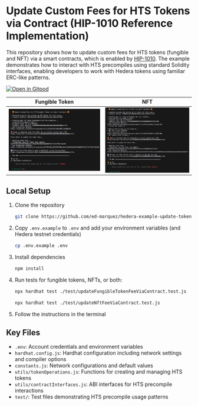 # Update Custom Fees for HTS Tokens via Contract (HIP-1010 Reference Implementation)

This repository shows how to update custom fees for HTS tokens (fungible and NFT) via a smart contracts, which is enabled by [HIP-1010](https://hips.hedera.com/hip/hip-1010). The example demonstrates how to interact with HTS precompiles using standard Solidity interfaces, enabling developers to work with Hedera tokens using familiar ERC-like patterns.

[![Open in Gitpod](https://gitpod.io/button/open-in-gitpod.svg)](https://gitpod.io/?autostart=true#https://github.com/ed-marquez/hedera-example-update-token-fees-via-contract-hip-1010)

| Fungible Token                                                          | NFT                                               |
| ----------------------------------------------------------------------- | ------------------------------------------------- |
| ![Fungible Token](./assets/update-fungible-token-fees-via-contract.png) | ![NFT](./assets/update-nft-fees-via-contract.png) |

## Local Setup

1. Clone the repository
   ```bash
   git clone https://github.com/ed-marquez/hedera-example-update-token-fees-via-contract-hip-1010.git
   ```
2. Copy `.env.example` to `.env` and add your environment variables (and Hedera testnet credentials)
   ```bash
   cp .env.example .env
   ```
3. Install dependencies
   ```bash
   npm install
   ```
4. Run tests for fungible tokens, NFTs, or both:

   ```bash
   npx hardhat test ./test/updateFungibleTokenFeeViaContract.test.js
   ```

   ```bash
   npx hardhat test ./test/updateNftFeeViaContract.test.js
   ```

5. Follow the instructions in the terminal

## Key Files

- `.env`: Account credentials and environment variables
- `hardhat.config.js`: Hardhat configuration including network settings and compiler options
- `constants.js`: Network configurations and default values
- `utils/tokenOperations.js`: Functions for creating and managing HTS tokens
- `utils/contractInterfaces.js`: ABI interfaces for HTS precompile interactions
- `test/`: Test files demonstrating HTS precompile usage patterns
